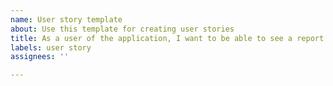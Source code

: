 ```yaml
---
name: User story template
about: Use this template for creating user stories
title: As a user of the application, I want to be able to see a report of
labels: user story
assignees: ''

---
```



